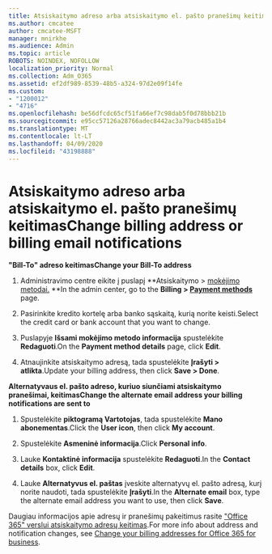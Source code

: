 ```yaml
---
title: Atsiskaitymo adreso arba atsiskaitymo el. pašto pranešimų keitimas
ms.author: cmcatee
author: cmcatee-MSFT
manager: mnirkhe
ms.audience: Admin
ms.topic: article
ROBOTS: NOINDEX, NOFOLLOW
localization_priority: Normal
ms.collection: Adm_O365
ms.assetid: ef2df989-8539-48b5-a324-97d2e09f14fe
ms.custom:
- "1200012"
- "4716"
ms.openlocfilehash: be56dfcdc65cf51fa66ef7c98dab5f0d78bbb21b
ms.sourcegitcommit: e95cc57126a28766adec8442ac3a79acb485a1b4
ms.translationtype: MT
ms.contentlocale: lt-LT
ms.lasthandoff: 04/09/2020
ms.locfileid: "43198888"
---
```

# <a name="change-billing-address-or-billing-email-notifications"></a><span data-ttu-id="b6ab5-102">Atsiskaitymo adreso arba atsiskaitymo el. pašto pranešimų keitimas</span><span class="sxs-lookup"><span data-stu-id="b6ab5-102">Change billing address or billing email notifications</span></span>

<span data-ttu-id="b6ab5-103">**"Bill-To" adreso keitimas**</span><span class="sxs-lookup"><span data-stu-id="b6ab5-103">**Change your Bill-To address**</span></span>

1. <span data-ttu-id="b6ab5-104">Administravimo centre eikite į puslapį \*\*Atsiskaitymo > [mokėjimo metodai.](https://go.microsoft.com/fwlink/p/?linkid=2018806) \*\*</span><span class="sxs-lookup"><span data-stu-id="b6ab5-104">In the admin center, go to the **Billing > [Payment methods](https://go.microsoft.com/fwlink/p/?linkid=2018806)** page.</span></span>

2. <span data-ttu-id="b6ab5-105">Pasirinkite kredito kortelę arba banko sąskaitą, kurią norite keisti.</span><span class="sxs-lookup"><span data-stu-id="b6ab5-105">Select the credit card or bank account that you want to change.</span></span>

3. <span data-ttu-id="b6ab5-106">Puslapyje **Išsami mokėjimo metodo informacija** spustelėkite **Redaguoti**.</span><span class="sxs-lookup"><span data-stu-id="b6ab5-106">On the **Payment method details** page, click **Edit**.</span></span>

4. <span data-ttu-id="b6ab5-107">Atnaujinkite atsiskaitymo adresą, tada spustelėkite **Įrašyti > atlikta**.</span><span class="sxs-lookup"><span data-stu-id="b6ab5-107">Update your billing address, then click **Save > Done**.</span></span>

<span data-ttu-id="b6ab5-108">**Alternatyvaus el. pašto adreso, kuriuo siunčiami atsiskaitymo pranešimai, keitimas**</span><span class="sxs-lookup"><span data-stu-id="b6ab5-108">**Change the alternate email address your billing notifications are sent to**</span></span> 

1. <span data-ttu-id="b6ab5-109">Spustelėkite **piktogramą Vartotojas**, tada spustelėkite **Mano abonementas**.</span><span class="sxs-lookup"><span data-stu-id="b6ab5-109">Click the **User icon**, then click **My account**.</span></span>

2. <span data-ttu-id="b6ab5-110">Spustelėkite **Asmeninė informacija**.</span><span class="sxs-lookup"><span data-stu-id="b6ab5-110">Click **Personal info**.</span></span>

3. <span data-ttu-id="b6ab5-111">Lauke **Kontaktinė informacija** spustelėkite **Redaguoti**.</span><span class="sxs-lookup"><span data-stu-id="b6ab5-111">In the **Contact details** box, click **Edit**.</span></span>

4. <span data-ttu-id="b6ab5-112">Lauke **Alternatyvus el. paštas** įveskite alternatyvų el. pašto adresą, kurį norite naudoti, tada spustelėkite **Įrašyti**.</span><span class="sxs-lookup"><span data-stu-id="b6ab5-112">In the **Alternate email** box, type the alternate email address you want to use, then click **Save**.</span></span>

<span data-ttu-id="b6ab5-113">Daugiau informacijos apie adresų ir pranešimų pakeitimus rasite ["Office 365" verslui atsiskaitymo adresų keitimas](https://docs.microsoft.com/microsoft-365/commerce/billing-and-payments/change-your-billing-addresses?view=o365-worldwide).</span><span class="sxs-lookup"><span data-stu-id="b6ab5-113">For more info about address and notification changes, see [Change your billing addresses for Office 365 for business](https://docs.microsoft.com/microsoft-365/commerce/billing-and-payments/change-your-billing-addresses?view=o365-worldwide).</span></span>
